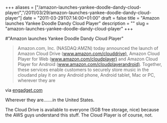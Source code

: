 +++
aliases = ["/amazon-launches-yankee-doodle-dandy-cloud-player/","/2011/03/29/amazon-launches-yankee-doodle-dandy-cloud-player"]
date = "2011-03-29T07:14:00+01:00"
draft = false
title = "Amazon launches Yankee Doodle Dandy Cloud Player"
description = ""
slug = "amazon-launches-yankee-doodle-dandy-cloud-player"
+++

#"Amazon launches Yankee Doodle Dandy Cloud Player"


 <div class="posterous_bookmarklet_entry">
 <blockquote class="posterous_medium_quote">Amazon.com, Inc. (NASDAQ:AMZN) today announced the launch of Amazon Cloud Drive (<a href="http://www.amazon.com/clouddrive)">www.amazon.com/clouddrive)</a>, Amazon Cloud Player for Web (<a href="http://www.amazon.com/cloudplayer)">www.amazon.com/cloudplayer)</a> and Amazon Cloud Player for Android (<a href="http://www.amazon.com/cloudplayerandroid)">www.amazon.com/cloudplayerandroid)</a>. Together, these services enable customers to securely store music in the cloudand play it on any Android phone, Android tablet, Mac or PC, wherever they are</blockquote>

<div class="posterous_quote_citation">via <a href="http://www.engadget.com/2011/03/29/amazon-cloud-player-goes-live-streams-music-on-your-computer-an/">engadget.com</a></div>
 <p>Wherever they are.......in the United States.
</p><p>The Cloud Drive is available to everyone (5GB free storage, nice) because the AWS guys understand this stuff. The Cloud Player is of course, not.</p></div>
 
